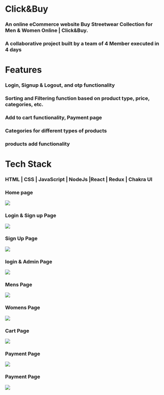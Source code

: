 # Click&Buy
### An online eCommerce website Buy Streetwear Collection for Men & Women Online | Click&Buy.
### A collaborative project built by a team of 4 Member executed in 4 days

# Features

### Login, Signup & Logout, and otp functionality
### Sorting and Filtering function based on product type, price, categories, etc.
### Add to cart functionality, Payment page
### Categories for different types of products
### products add functionality 

# Tech Stack 
### HTML | CSS | JavaScript | NodeJs |React | Redux | Chakra UI
### Home page
![](https://github.com/bArSu45/haloed-ground-8588/blob/main/public/image/homepage.png)

### Login & Sign up Page
![](https://github.com/bArSu45/haloed-ground-8588/blob/main/public/image/login&signupPage.png)
### Sign Up Page
![](https://github.com/bArSu45/haloed-ground-8588/blob/main/public/image/signupPage.png)
### login & Admin Page
![](https://github.com/bArSu45/haloed-ground-8588/blob/main/public/image/login&adminPage.png)
### Mens Page
![](https://github.com/bArSu45/haloed-ground-8588/blob/main/public/image/menspage.png)
### Womens Page
![](https://github.com/bArSu45/haloed-ground-8588/blob/main/public/image/womenspage.png)
### Cart Page
![](https://github.com/bArSu45/haloed-ground-8588/blob/main/public/image/cartpage.png)
### Payment Page
![](https://github.com/bArSu45/haloed-ground-8588/blob/main/public/image/paymentpage.png)



### Payment Page
![](https://github.com/bArSu45/haloed-ground-8588/blob/main/public/image/paymentpage1.png)
